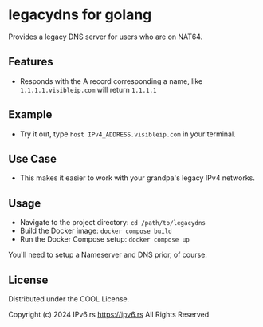 # legacydns for golang

Provides a legacy DNS server for users who are on NAT64.

## Features

- Responds with the A record corresponding a name, like `1.1.1.1.visibleip.com` will return `1.1.1.1`

## Example

- Try it out, type `host IPv4_ADDRESS.visibleip.com` in your terminal.

## Use Case

- This makes it easier to work with your grandpa's legacy IPv4 networks.

## Usage

- Navigate to the project directory: `cd /path/to/legacydns`
- Build the Docker image: `docker compose build`
- Run the Docker Compose setup: `docker compose up`

You'll need to setup a Nameserver and DNS prior, of course.

## License

Distributed under the COOL License.

Copyright (c) 2024 IPv6.rs <https://ipv6.rs>
All Rights Reserved
